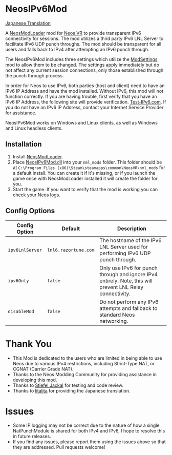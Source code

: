 # NeosIPv6Mod
[Japanese Translation](https://github.com/bontebok/NeosIPv6Mod/blob/main/READMEjp.md)

A [NeosModLoader](https://github.com/zkxs/NeosModLoader) mod for [Neos VR](https://neos.com/) to provide transparent IPv6 connectivity for sessions. The mod utilizes a third party IPv6 LNL Server to facilitate IPv6 UDP punch throughs. The mod should be transparent for all users and falls back to IPv4 after attempting an IPv6 punch through.

The NeosIPv6Mod includes three settings which utilize the [ModSettings](https://github.com/badhaloninja/NeosModSettings) mod to allow them to be changed. The settings apply immediately but do not affect any current session connections, only those established through the punch through process.

In order for Neos to use IPv6, both parties (host and client) need to have an IPv6 IP Address and have the mod installed. Without IPv6, this mod will not function correctly. If you are having trouble, first verify that you have an IPv6 IP Address, the following site will provide verification. [Test-IPv6.com](https://test-ipv6.com/). If you do not have an IPv6 IP Address, contact your Internet Service Provider for assistance.

NeosIPv6Mod works on Windows and Linux clients, as well as Windows and Linux headless clients.


## Installation

1. Install [NeosModLoader](https://github.com/zkxs/NeosModLoader).
1. Place [NeosIPv6Mod.dll](https://github.com/bontebok/NeosIPv6Mod/releases) into your `nml_mods` folder. This folder should be at `C:\Program Files (x86)\Steam\steamapps\common\NeosVR\nml_mods` for a default install. You can create it if it's missing, or if you launch the game once with NeosModLoader installed it will create the folder for you.
1. Start the game. If you want to verify that the mod is working you can check your Neos logs.


## Config Options

|Config Option   |Default              |Description                                                                                               |
|----------------|---------------------|----------------------------------------------------------------------------------------------------------|
|`ipv6LnlServer` |`lnl6.razortune.com` |The hostname of the IPv6 LNL Server used for performing IPv6 UDP punch through.                           |
|`ipv6Only`      |`false`              |Only use IPv6 for punch through and ignore IPv4 entirely. Note, this will prevent LNL Relay connectivity. |
|`disableMod`    |`false`              |Do not perform any IPv6 attempts and fallback to standard Neos networking.                                |


# Thank You

* This Mod is dedicated to the users who are limited in being able to use Neos due to various IPv4 restrictions, including Strict-Type NAT, or CGNAT (Carrier Grade NAT).
* Thanks to the Neos Modding Community for providing assistance in developing this mod.
* Thanks to [Stiefel Jackal](https://github.com/stiefeljackal) for testing and code review.
* Thanks to [litalita](https://github.com/litalita0) for providing the Japanese translation.


# Issues

* Some IP logging may not be correct due to the nature of how a single NatPunchModule is shared for both IPv4 and IPv6, I hope to resolve this in future releases.
* If you find any issues, please report them using the issues above so that they are addressed. Pull requests welcome!
